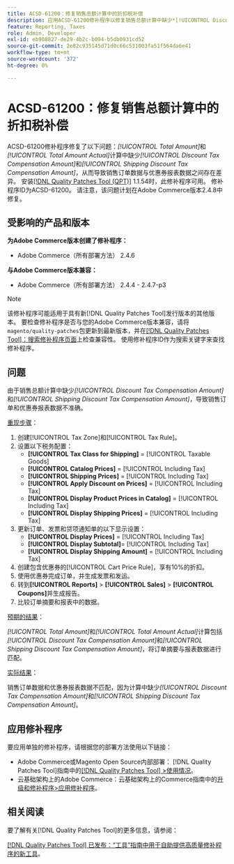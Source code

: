 ```yaml
---
title: ACSD-61200：修复销售总额计算中的折扣税补偿
description: 应用ACSD-61200修补程序以修复销售总额计算中缺少*[!UICONTROL Discount Tax Compensation Amount]*和*[!UICONTROL Shipping Discount Tax Compensation Amount]*而导致销售订单数据与优惠券报表数据不一致的Adobe Commerce问题。
feature: Reporting, Taxes
role: Admin, Developer
exl-id: eb908827-de29-4b2c-b094-b5db0931cd52
source-git-commit: 2e82c935145d71d0c66c531003fa51f564da6e41
workflow-type: tm+mt
source-wordcount: '372'
ht-degree: 0%

---
```


# ACSD-61200：修复销售总额计算中的折扣税补偿

ACSD-61200修补程序修复了以下问题：*[!UICONTROL Total Amount]*&#x200B;和&#x200B;*[!UICONTROL Total Amount Actual]*&#x200B;计算中缺少&#x200B;*[!UICONTROL Discount Tax Compensation Amount]*&#x200B;和&#x200B;*[!UICONTROL Shipping Discount Tax Compensation Amount]*，从而导致销售订单数据与优惠券报表数据之间存在差异。 安装[[!DNL Quality Patches Tool (QPT)]](/help/tools/quality-patches-tool/quality-patches-tool-to-self-serve-quality-patches.md) 1.1.54时，此修补程序可用。 修补程序ID为ACSD-61200。 请注意，该问题计划在Adobe Commerce版本2.4.8中修复。

## 受影响的产品和版本

**为Adobe Commerce版本创建了修补程序：**

- Adobe Commerce（所有部署方法） 2.4.6

**与Adobe Commerce版本兼容：**

- Adobe Commerce（所有部署方法） 2.4.4 - 2.4.7-p3

>[!NOTE]
>
>该修补程序可能适用于具有新[!DNL Quality Patches Tool]发行版本的其他版本。 要检查修补程序是否与您的Adobe Commerce版本兼容，请将`magento/quality-patches`包更新到最新版本，并在[[!DNL Quality Patches Tool]：搜索修补程序页面](https://experienceleague.adobe.com/tools/commerce-quality-patches/index.html)上检查兼容性。 使用修补程序ID作为搜索关键字来查找修补程序。

## 问题

由于销售总额计算中缺少&#x200B;*[!UICONTROL Discount Tax Compensation Amount]*&#x200B;和&#x200B;*[!UICONTROL Shipping Discount Tax Compensation Amount]*，导致销售订单和优惠券报表数据不准确。

<u>重现步骤</u>：

1. 创建[!UICONTROL Tax Zone]和[!UICONTROL Tax Rule]。
1. 设置以下税务配置：
   - **[!UICONTROL Tax Class for Shipping]** = [!UICONTROL Taxable Goods]
   - **[!UICONTROL Catalog Prices]** = [!UICONTROL Including Tax]
   - **[!UICONTROL Shipping Prices]** = [!UICONTROL Including Tax]
   - **[!UICONTROL Apply Discount on Prices]** = [!UICONTROL Including Tax]
   - **[!UICONTROL Display Product Prices in Catalog]** = [!UICONTROL Including Tax]
   - **[!UICONTROL Display Shipping Prices]** = [!UICONTROL Including Tax]
1. 更新订单、发票和贷项通知单的以下显示设置：
   - **[!UICONTROL Display Prices]** = [!UICONTROL Including Tax]
   - **[!UICONTROL Display Subtotal]**= [!UICONTROL Including Tax]
   - **[!UICONTROL Display Shipping Amount]** = [!UICONTROL Including Tax]
1. 创建包含优惠券的[!UICONTROL Cart Price Rule]，享有10%的折扣。
1. 使用优惠券完成订单，并生成发票和发运。
1. 转到&#x200B;**[!UICONTROL Reports]** > **[!UICONTROL Sales]** > **[!UICONTROL Coupons]**&#x200B;并生成报告。
1. 比较订单摘要和报表中的数据。

<u>预期的结果</u>：

*[!UICONTROL Total Amount]*&#x200B;和&#x200B;*[!UICONTROL Total Amount Actual]*&#x200B;计算包括&#x200B;*[!UICONTROL Discount Tax Compensation Amount]*&#x200B;和&#x200B;*[!UICONTROL Shipping Discount Tax Compensation Amount]*，将订单摘要与报表数据进行匹配。

<u>实际结果</u>：

销售订单数据和优惠券报表数据不匹配，因为计算中缺少&#x200B;*[!UICONTROL Discount Tax Compensation Amount]*&#x200B;和&#x200B;*[!UICONTROL Shipping Discount Tax Compensation Amount]*。

## 应用修补程序

要应用单独的修补程序，请根据您的部署方法使用以下链接：

- Adobe Commerce或Magento Open Source内部部署： [!DNL Quality Patches Tool]指南中的[[!DNL Quality Patches Tool] >使用情况](/help/tools/quality-patches-tool/usage.md)。
- 云基础架构上的Adobe Commerce：云基础架构上的Commerce指南中的[升级和修补程序>应用修补程序](https://experienceleague.adobe.com/docs/commerce-cloud-service/user-guide/develop/upgrade/apply-patches.html)。

## 相关阅读

要了解有关[!DNL Quality Patches Tool]的更多信息，请参阅：

[[!DNL Quality Patches Tool] 已发布：“工具”指南中用于自助提供高质量修补程序的新工具](https://experienceleague.adobe.com/en/docs/commerce-knowledge-base/kb/announcements/commerce-announcements/magento-quality-patches-released-new-tool-to-self-serve-quality-patches)。
